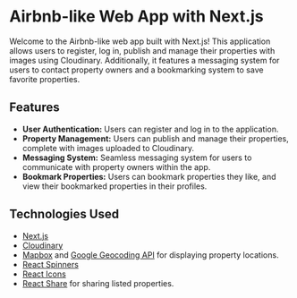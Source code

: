 # Airbnb-like Web App with Next.js

Welcome to the Airbnb-like web app built with Next.js! This application allows users to register, log in, publish and manage their properties with images using Cloudinary. Additionally, it features a messaging system for users to contact property owners and a bookmarking system to save favorite properties.

## Features

- **User Authentication:** Users can register and log in to the application.
- **Property Management:** Users can publish and manage their properties, complete with images uploaded to Cloudinary.
- **Messaging System:** Seamless messaging system for users to communicate with property owners within the app.
- **Bookmark Properties:** Users can bookmark properties they like, and view their bookmarked properties in their profiles.

## Technologies Used

- [Next.js](https://nextjs.org/)
- [Cloudinary](https://cloudinary.com/)
- [Mapbox](https://www.mapbox.com/) and [Google Geocoding API](https://developers.google.com/maps/documentation/geocoding/start) for displaying property locations.
- [React Spinners](https://www.npmjs.com/package/react-spinners)
- [React Icons](https://react-icons.github.io/react-icons/)
- [React Share](https://www.npmjs.com/package/react-share) for sharing listed properties.
